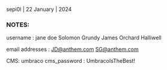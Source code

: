sepi0l | 22 January | 2024

### NOTES:

username :
jane doe
Solomon Grundy
James Orchard Halliwell 

email addresses :
JD@anthem.com
SG@anthem.com

CMS: umbraco
cms_password : UmbracoIsTheBest!





